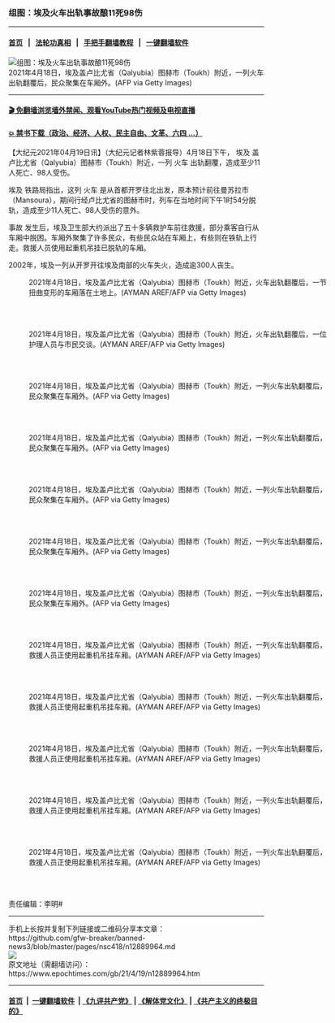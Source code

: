 ### 组图：埃及火车出轨事故酿11死98伤
------------------------

#### [首页](https://github.com/gfw-breaker/banned-news3/blob/master/README.md) &nbsp;&nbsp;|&nbsp;&nbsp; [法轮功真相](https://github.com/begood0513/basic/blob/master/README.md)  &nbsp;&nbsp;|&nbsp;&nbsp; [手把手翻墙教程](https://github.com/gfw-breaker/guides/wiki)  &nbsp;&nbsp;|&nbsp;&nbsp; [一键翻墙软件](https://github.com/gfw-breaker/nogfw/blob/master/README.md)  



<div><img alt="组图：埃及火车出轨事故酿11死98伤" class="attachment-djy_600_400 size-djy_600_400 wp-post-image" src="https://i.epochtimes.com/assets/uploads/2021/04/id12889965-GettyImages-1232380510-600x400.jpg"/>
<div class="caption">
 2021年4月18日，埃及盖卢比尤省（Qalyubia）图赫市（Toukh）附近，一列火车出轨翻覆后，民众聚集在车厢外。(AFP via Getty Images)
</div></div><hr/>

#### [ 🎬  免翻墙浏览墙外禁闻、观看YouTube热门视频及电视直播](https://github.com/gfw-breaker/HelloWorld)

#### [ 💥  禁书下载（政治、经济、人权、民主自由、文革、六四 ...）](https://github.com/gfw-breaker/books/blob/master/README.md)

<div><p>
 【大纪元2021年04月19日讯】（大纪元记者林紫蓉报导）4月18日下午，
 <ok href="https://www.epochtimes.com/gb/tag/%E5%9F%83%E5%8F%8A.html">
  埃及
 </ok>
 盖卢比尤省（Qalyubia）图赫市（Toukh）附近，一列
 <ok href="https://www.epochtimes.com/gb/tag/%E7%81%AB%E8%BD%A6.html">
  火车
 </ok>
 出轨翻覆，造成至少11人死亡、98人受伤。
</p>
<p>
 <ok href="https://www.epochtimes.com/gb/tag/%E5%9F%83%E5%8F%8A.html">
  埃及
 </ok>
 铁路局指出，这列
 <ok href="https://www.epochtimes.com/gb/tag/%E7%81%AB%E8%BD%A6.html">
  火车
 </ok>
 是从首都开罗往北出发，原本预计前往曼苏拉市（Mansoura），期间行经卢比尤省的图赫市时，列车在当地时间下午1时54分脱轨，造成至少11人死亡、98人受伤的意外。
</p>
<p>
 <ok href="https://www.epochtimes.com/gb/tag/%E4%BA%8B%E6%95%85.html">
  事故
 </ok>
 发生后，埃及卫生部大约派出了五十多辆救护车前往救援，部分乘客自行从车厢中脱困。车厢外聚集了许多民众，有些民众站在车厢上，有些则在铁轨上行走。救援人员使用起重机吊挂已脱轨的车厢。
</p>
<p>
 2002年，埃及一列从开罗开往埃及南部的火车失火，造成逾300人丧生。
</p>
<figure aria-describedby="caption-attachment-12889966" class="wp-caption aligncenter" id="attachment_12889966" style="width: 600px">
 <ok href="https://i.epochtimes.com/assets/uploads/2021/04/id12889966-GettyImages-1232383218.jpg" target="_blank">
  <img alt="" class="size-large wp-image-12889966" src="https://i.epochtimes.com/assets/uploads/2021/04/id12889966-GettyImages-1232383218-600x400.jpg"/>
 </ok>
 <br/><figcaption class="wp-caption-text" id="caption-attachment-12889966">
  2021年4月18日，埃及盖卢比尤省（Qalyubia）图赫市（Toukh）附近，火车出轨翻覆后，一节扭曲变形的车厢落在土地上。(AYMAN AREF/AFP via Getty Images)
 </figcaption><br/>
</figure><br/>
<figure aria-describedby="caption-attachment-12889967" class="wp-caption aligncenter" id="attachment_12889967" style="width: 600px">
 <ok href="https://i.epochtimes.com/assets/uploads/2021/04/id12889967-GettyImages-1232384940.jpg" target="_blank">
  <img alt="" class="size-large wp-image-12889967" src="https://i.epochtimes.com/assets/uploads/2021/04/id12889967-GettyImages-1232384940-600x400.jpg"/>
 </ok>
 <br/><figcaption class="wp-caption-text" id="caption-attachment-12889967">
  2021年4月18日，埃及盖卢比尤省（Qalyubia）图赫市（Toukh）附近，火车出轨翻覆后，一位护理人员与市民交谈。(AYMAN AREF/AFP via Getty Images)
 </figcaption><br/>
</figure><br/>
<figure aria-describedby="caption-attachment-12889974" class="wp-caption aligncenter" id="attachment_12889974" style="width: 600px">
 <ok href="https://i.epochtimes.com/assets/uploads/2021/04/id12889974-GettyImages-1232382524.jpg" target="_blank">
  <img alt="" class="size-large wp-image-12889974" src="https://i.epochtimes.com/assets/uploads/2021/04/id12889974-GettyImages-1232382524-600x400.jpg"/>
 </ok>
 <br/><figcaption class="wp-caption-text" id="caption-attachment-12889974">
  2021年4月18日，埃及盖卢比尤省（Qalyubia）图赫市（Toukh）附近，一列火车出轨翻覆后，民众聚集在车厢外。(AFP via Getty Images)
 </figcaption><br/>
</figure><br/>
<figure aria-describedby="caption-attachment-12889978" class="wp-caption aligncenter" id="attachment_12889978" style="width: 600px">
 <ok href="https://i.epochtimes.com/assets/uploads/2021/04/id12889978-GettyImages-1232382753.jpg" target="_blank">
  <img alt="" class="size-large wp-image-12889978" src="https://i.epochtimes.com/assets/uploads/2021/04/id12889978-GettyImages-1232382753-600x400.jpg"/>
 </ok>
 <br/><figcaption class="wp-caption-text" id="caption-attachment-12889978">
  2021年4月18日，埃及盖卢比尤省（Qalyubia）图赫市（Toukh）附近，一列火车出轨翻覆后，民众聚集在车厢外。(AFP via Getty Images)
 </figcaption><br/>
</figure><br/>
<figure aria-describedby="caption-attachment-12889979" class="wp-caption aligncenter" id="attachment_12889979" style="width: 600px">
 <ok href="https://i.epochtimes.com/assets/uploads/2021/04/id12889979-GettyImages-1232382977.jpg" target="_blank">
  <img alt="" class="size-large wp-image-12889979" src="https://i.epochtimes.com/assets/uploads/2021/04/id12889979-GettyImages-1232382977-600x371.jpg"/>
 </ok>
 <br/><figcaption class="wp-caption-text" id="caption-attachment-12889979">
  2021年4月18日，埃及盖卢比尤省（Qalyubia）图赫市（Toukh）附近，一列火车出轨翻覆后，民众聚集在车厢外。(AFP via Getty Images)
 </figcaption><br/>
</figure><br/>
<figure aria-describedby="caption-attachment-12889980" class="wp-caption aligncenter" id="attachment_12889980" style="width: 600px">
 <ok href="https://i.epochtimes.com/assets/uploads/2021/04/id12889980-GettyImages-1232383096.jpg" target="_blank">
  <img alt="" class="size-large wp-image-12889980" src="https://i.epochtimes.com/assets/uploads/2021/04/id12889980-GettyImages-1232383096-600x400.jpg"/>
 </ok>
 <br/><figcaption class="wp-caption-text" id="caption-attachment-12889980">
  2021年4月18日，埃及盖卢比尤省（Qalyubia）图赫市（Toukh）附近，一列火车出轨翻覆后，民众聚集在车厢外。(AFP via Getty Images)
 </figcaption><br/>
</figure><br/>
<figure aria-describedby="caption-attachment-12889983" class="wp-caption aligncenter" id="attachment_12889983" style="width: 600px">
 <ok href="https://i.epochtimes.com/assets/uploads/2021/04/id12889983-GettyImages-1232383251.jpg" target="_blank">
  <img alt="" class="size-large wp-image-12889983" src="https://i.epochtimes.com/assets/uploads/2021/04/id12889983-GettyImages-1232383251-600x400.jpg"/>
 </ok>
 <br/><figcaption class="wp-caption-text" id="caption-attachment-12889983">
  2021年4月18日，埃及盖卢比尤省（Qalyubia）图赫市（Toukh）附近，一列火车出轨翻覆后，民众聚集在车厢外。(AFP via Getty Images)
 </figcaption><br/>
</figure><br/>
<figure aria-describedby="caption-attachment-12889991" class="wp-caption aligncenter" id="attachment_12889991" style="width: 600px">
 <ok href="https://i.epochtimes.com/assets/uploads/2021/04/id12889991-GettyImages-1232383169.jpg" target="_blank">
  <img alt="" class="size-large wp-image-12889991" src="https://i.epochtimes.com/assets/uploads/2021/04/id12889991-GettyImages-1232383169-600x400.jpg"/>
 </ok>
 <br/><figcaption class="wp-caption-text" id="caption-attachment-12889991">
  2021年4月18日，埃及盖卢比尤省（Qalyubia）图赫市（Toukh）附近，一列火车出轨翻覆后，救援人员正使用起重机吊挂车厢。(AYMAN AREF/AFP via Getty Images)
 </figcaption><br/>
</figure><br/>
<figure aria-describedby="caption-attachment-12889993" class="wp-caption aligncenter" id="attachment_12889993" style="width: 600px">
 <ok href="https://i.epochtimes.com/assets/uploads/2021/04/id12889993-GettyImages-1232383339.jpg" target="_blank">
  <img alt="" class="size-large wp-image-12889993" src="https://i.epochtimes.com/assets/uploads/2021/04/id12889993-GettyImages-1232383339-600x400.jpg"/>
 </ok>
 <br/><figcaption class="wp-caption-text" id="caption-attachment-12889993">
  2021年4月18日，埃及盖卢比尤省（Qalyubia）图赫市（Toukh）附近，一列火车出轨翻覆后，救援人员正使用起重机吊挂车厢。(AYMAN AREF/AFP via Getty Images)
 </figcaption><br/>
</figure><br/>
<figure aria-describedby="caption-attachment-12889996" class="wp-caption aligncenter" id="attachment_12889996" style="width: 600px">
 <ok href="https://i.epochtimes.com/assets/uploads/2021/04/id12889996-GettyImages-1232383461.jpg" target="_blank">
  <img alt="" class="size-large wp-image-12889996" src="https://i.epochtimes.com/assets/uploads/2021/04/id12889996-GettyImages-1232383461-600x400.jpg"/>
 </ok>
 <br/><figcaption class="wp-caption-text" id="caption-attachment-12889996">
  2021年4月18日，埃及盖卢比尤省（Qalyubia）图赫市（Toukh）附近，一列火车出轨翻覆后，救援人员正使用起重机吊挂车厢。(AYMAN AREF/AFP via Getty Images)
 </figcaption><br/>
</figure><br/>
<figure aria-describedby="caption-attachment-12889997" class="wp-caption aligncenter" id="attachment_12889997" style="width: 600px">
 <ok href="https://i.epochtimes.com/assets/uploads/2021/04/id12889997-GettyImages-1232384689.jpg" target="_blank">
  <img alt="" class="size-large wp-image-12889997" src="https://i.epochtimes.com/assets/uploads/2021/04/id12889997-GettyImages-1232384689-600x400.jpg"/>
 </ok>
 <br/><figcaption class="wp-caption-text" id="caption-attachment-12889997">
  2021年4月18日，埃及盖卢比尤省（Qalyubia）图赫市（Toukh）附近，一列火车出轨翻覆后，救援人员正使用起重机吊挂车厢。(AYMAN AREF/AFP via Getty Images)
 </figcaption><br/>
</figure><br/>
<figure aria-describedby="caption-attachment-12890002" class="wp-caption aligncenter" id="attachment_12890002" style="width: 600px">
 <ok href="https://i.epochtimes.com/assets/uploads/2021/04/id12890002-GettyImages-1232384619.jpg" target="_blank">
  <img alt="" class="size-large wp-image-12890002" src="https://i.epochtimes.com/assets/uploads/2021/04/id12890002-GettyImages-1232384619-600x400.jpg"/>
 </ok>
 <br/><figcaption class="wp-caption-text" id="caption-attachment-12890002">
  2021年4月18日，埃及盖卢比尤省（Qalyubia）图赫市（Toukh）附近，一列火车出轨翻覆后，救援人员正使用起重机吊挂车厢。(AYMAN AREF/AFP via Getty Images)
 </figcaption><br/>
</figure><br/>
<p>
 责任编辑：李明#
</p>
</div>
<hr/>
手机上长按并复制下列链接或二维码分享本文章：<br/>
https://github.com/gfw-breaker/banned-news3/blob/master/pages/nsc418/n12889964.md <br/>
<a href='https://github.com/gfw-breaker/banned-news3/blob/master/pages/nsc418/n12889964.md'><img src='https://github.com/gfw-breaker/banned-news3/blob/master/pages/nsc418/n12889964.md.png'/></a> <br/>
原文地址（需翻墙访问）：https://www.epochtimes.com/gb/21/4/19/n12889964.htm


------------------------
#### [首页](https://github.com/gfw-breaker/banned-news3/blob/master/README.md) &nbsp;|&nbsp; [一键翻墙软件](https://github.com/gfw-breaker/nogfw/blob/master/README.md) &nbsp;| [《九评共产党》](https://github.com/gfw-breaker/9ping.md/blob/master/README.md#九评之一评共产党是什么) | [《解体党文化》](https://github.com/gfw-breaker/jtdwh.md/blob/master/README.md) | [《共产主义的终极目的》](https://github.com/gfw-breaker/gczydzjmd.md/blob/master/README.md)


<img src='http://gfw-breaker.win/banned-news3/pages/nsc418/n12889964.md' width='0px' height='0px'/>